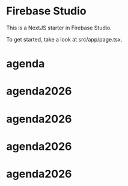 # Firebase Studio

This is a NextJS starter in Firebase Studio.

To get started, take a look at src/app/page.tsx.
# agenda
# agenda2026
# agenda2026
# agenda2026
# agenda2026
